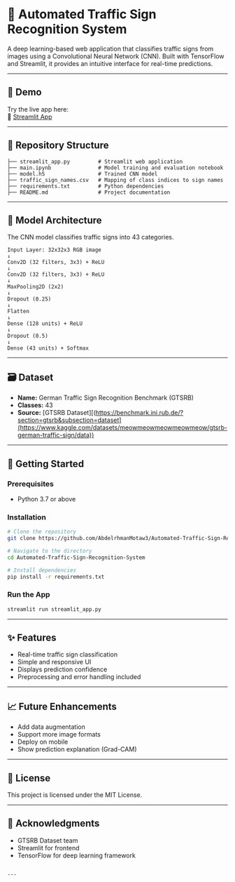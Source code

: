 

# 🚦 Automated Traffic Sign Recognition System

A deep learning-based web application that classifies traffic signs from images using a Convolutional Neural Network (CNN). Built with TensorFlow and Streamlit, it provides an intuitive interface for real-time predictions.

---

## 📸 Demo

Try the live app here:  
🔗 [Streamlit App]([https://automated-traffic-sign-recognition-system.streamlit.app/](https://automated-traffic-sign-recognition-system-5dbegjn7biglnjhvtv9t.streamlit.app/))

---

## 📂 Repository Structure

```
├── streamlit_app.py         # Streamlit web application
├── main.ipynb               # Model training and evaluation notebook
├── model.h5                 # Trained CNN model
├── traffic_sign_names.csv   # Mapping of class indices to sign names
├── requirements.txt         # Python dependencies
├── README.md                # Project documentation
```

---

## 🧠 Model Architecture

The CNN model classifies traffic signs into 43 categories.

```
Input Layer: 32x32x3 RGB image
↓
Conv2D (32 filters, 3x3) + ReLU
↓
Conv2D (32 filters, 3x3) + ReLU
↓
MaxPooling2D (2x2)
↓
Dropout (0.25)
↓
Flatten
↓
Dense (128 units) + ReLU
↓
Dropout (0.5)
↓
Dense (43 units) + Softmax
```

---

## 🗃️ Dataset

- **Name:** German Traffic Sign Recognition Benchmark (GTSRB)  
- **Classes:** 43  
- **Source:** [GTSRB Dataset][(https://benchmark.ini.rub.de/?section=gtsrb&subsection=dataset](https://www.kaggle.com/datasets/meowmeowmeowmeowmeow/gtsrb-german-traffic-sign/data))

---

## 🚀 Getting Started

### Prerequisites

- Python 3.7 or above

### Installation

```bash
# Clone the repository
git clone https://github.com/AbdelrhmanMotaw3/Automated-Traffic-Sign-Recognition-System.git

# Navigate to the directory
cd Automated-Traffic-Sign-Recognition-System

# Install dependencies
pip install -r requirements.txt
```

### Run the App

```bash
streamlit run streamlit_app.py
```

---

## ✨ Features

- Real-time traffic sign classification
- Simple and responsive UI
- Displays prediction confidence
- Preprocessing and error handling included

---


## 📈 Future Enhancements

- Add data augmentation
- Support more image formats
- Deploy on mobile
- Show prediction explanation (Grad-CAM)

---

## 📄 License

This project is licensed under the MIT License.

---

## 🙌 Acknowledgments

- GTSRB Dataset team  
- Streamlit for frontend  
- TensorFlow for deep learning framework
```

---

